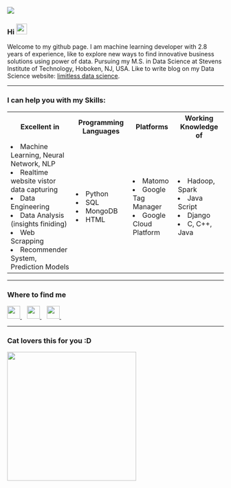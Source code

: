 
<!---- Display count of visitors ---->
![](https://visitor-badge.glitch.me/badge?page_id=Yogeshnaik1190.Yogeshnaik1190)
<!--
**Yogeshnaik1190/Yogeshnaik1190** is a ✨ _special_ ✨ repository because its `README.md` (this file) appears on your GitHub profile.
-->
### Hi <img src="https://media.giphy.com/media/hvRJCLFzcasrR4ia7z/giphy.gif" width="25px">

<!--- Introduction ------>
Welcome to my github page. I am machine learning developer with 2.8 years of experience, like to explore new ways to find innovative business solutions using power of data. Pursuing my M.S. in Data Science at Stevens Institute of Technology, Hoboken, NJ, USA. Like to write blog on my Data Science website: [limitless data science](https://limitlessdatascience.wordpress.com/).
<hr>

### I can help you with my Skills:

<table>
  <tr>
    <th>Excellent in</th>
    <th>Programming Languages</th>
    <th>Platforms</th>
    <th>Working Knowledge of</th>
  </tr>
  
  <tr>
    <td>
        <li>Machine Learning, Neural Network, NLP 
        <li>Realtime website vistor data capturing
        <li>Data Engineering
        <li>Data Analysis (insights finiding)
        <li>Web Scrapping 
        <li>Recommender System, Prediction Models
    </td>
    <td>
        <li>Python 
        <li>SQL
        <li>MongoDB
        <li>HTML 
    </td>
    <td>
        <li>Matomo 
        <li>Google Tag Manager
        <li>Google Cloud Platform
    </td>
     <td>
        <li>Hadoop, Spark 
        <li>Java Script
        <li>Django
        <li>C, C++, Java
    </td>
  </tr>
</table>
<hr>

### Where to find me
<!-- Logos  --->
<div>
    <a href="https://www.linkedin.com/in/yogeshprofile">
      <img width="30px" src="https://raw.githubusercontent.com/peterthehan/peterthehan/master/assets/linkedin.svg" />
    </a>&nbsp;&nbsp;
    <a href="mailto: yogeshnaik1190@gmail.com">
        <img src="https://image.flaticon.com/icons/png/512/732/732200.png" width="30px">
    </a>&nbsp;&nbsp;
    <a href="https://github.com/Yogeshnaik1190">
        <img src="https://image.flaticon.com/icons/png/512/25/25657.png" width="30px">
    </a>&nbsp;&nbsp;
</div>

<!---------- --------------->
<hr>

### Cat lovers this for you :D
<img src="https://media.giphy.com/media/vFKqnCdLPNOKc/giphy.gif" width="300" height="300" />


